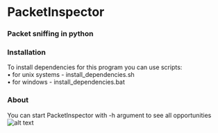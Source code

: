 # PacketInspector
### Packet sniffing in python

### Installation
To install dependencies for this program you can use scripts:  
 • for unix systems - install_dependencies.sh  
 • for windows - install_dependencies.bat  

### About
You can start PacketInspector with -h argument to see all opportunities
![alt text](https://github.com/EvtDanya/Packet_Inspector/blob/main/print_help.png)

